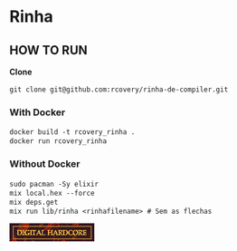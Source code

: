 # Rinha

## HOW TO RUN

**Clone**

```
git clone git@github.com:rcovery/rinha-de-compiler.git
```

### With Docker

```
docker build -t rcovery_rinha .
docker run rcovery_rinha
```

### Without Docker

```
sudo pacman -Sy elixir
mix local.hex --force
mix deps.get
mix run lib/rinha <rinhafilename> # Sem as flechas
```

<img src="https://raw.githubusercontent.com/rcovery/rcovery/main/assets/badges/digitalhardcore.gif">
